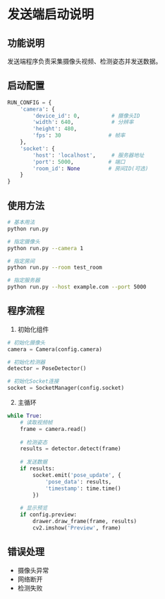 # 发送端启动说明

## 功能说明
发送端程序负责采集摄像头视频、检测姿态并发送数据。

## 启动配置
```python
RUN_CONFIG = {
    'camera': {
        'device_id': 0,          # 摄像头ID
        'width': 640,            # 分辨率
        'height': 480,
        'fps': 30               # 帧率
    },
    'socket': {
        'host': 'localhost',     # 服务器地址
        'port': 5000,           # 端口
        'room_id': None         # 房间ID(可选)
    }
}
```

## 使用方法
```bash
# 基本用法
python run.py

# 指定摄像头
python run.py --camera 1

# 指定房间
python run.py --room test_room

# 指定服务器
python run.py --host example.com --port 5000
```

## 程序流程
1. 初始化组件
```python
# 初始化摄像头
camera = Camera(config.camera)

# 初始化检测器
detector = PoseDetector()

# 初始化Socket连接
socket = SocketManager(config.socket)
```

2. 主循环
```python
while True:
    # 读取视频帧
    frame = camera.read()
    
    # 检测姿态
    results = detector.detect(frame)
    
    # 发送数据
    if results:
        socket.emit('pose_update', {
            'pose_data': results,
            'timestamp': time.time()
        })
    
    # 显示预览
    if config.preview:
        drawer.draw_frame(frame, results)
        cv2.imshow('Preview', frame)
```

## 错误处理
- 摄像头异常
- 网络断开
- 检测失败 